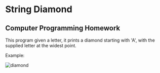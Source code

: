 # String Diamond

## Computer Programming Homework

This program given a letter, it prints a diamond starting with 'A', with the supplied letter at the widest point.

Example: 

![diamond](https://user-images.githubusercontent.com/84626969/165099726-ff86760b-f942-4de2-ac08-27a0f0be7777.png)
